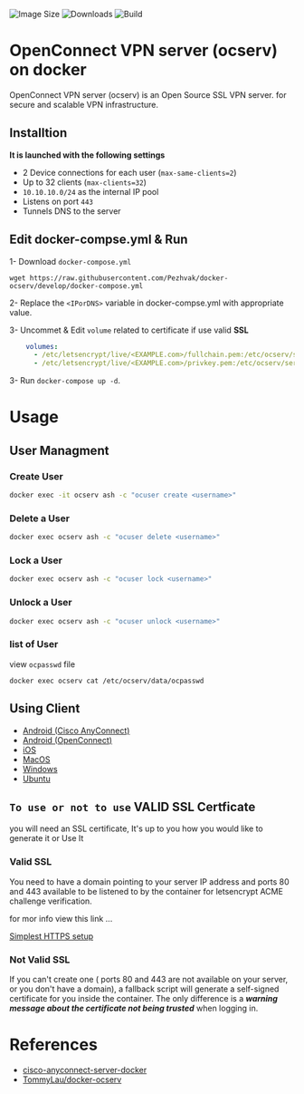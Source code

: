 ![Image Size](https://img.shields.io/docker/image-size/rezabeigi/ocserv)
![Downloads](https://img.shields.io/docker/pulls/rezabeigi/ocserv)
![Build](https://img.shields.io/docker/automated/rezabeigi/ocserv)

# OpenConnect VPN server (ocserv) on docker

OpenConnect VPN server (ocserv) is an Open Source SSL VPN server. for secure and scalable VPN infrastructure.


## Installtion

**It is launched with the following settings**

- 2 Device connections for each user (`max-same-clients=2`)
- Up to 32 clients (`max-clients=32`)
- `10.10.10.0/24` as the internal IP pool
- Listens on port `443`
- Tunnels DNS to the server



## Edit docker-compse.yml & Run
1- Download `docker-compose.yml`
   ```
   wget https://raw.githubusercontent.com/Pezhvak/docker-ocserv/develop/docker-compose.yml
   ```
2- Replace the `<IPorDNS>` variable in docker-compse.yml with appropriate value.

3- Uncommet & Edit `volume` related to certificate if use valid **SSL** 

```yml
    volumes:
      - /etc/letsencrypt/live/<EXAMPLE.com>/fullchain.pem:/etc/ocserv/server-cert.pem
      - /etc/letsencrypt/live/<EXAMPLE.com>/privkey.pem:/etc/ocserv/server-key.pem
```

3- Run `docker-compose up -d`.


# Usage

## User Managment
### Create User

```bash
docker exec -it ocserv ash -c "ocuser create <username>"
```

### Delete a User

```bash
docker exec ocserv ash -c "ocuser delete <username>"
```
### Lock a User

```bash
docker exec ocserv ash -c "ocuser lock <username>"
```
### Unlock a User

```bash
docker exec ocserv ash -c "ocuser unlock <username>"
```

### list of User 
view `ocpasswd` file

```
docker exec ocserv cat /etc/ocserv/data/ocpasswd
```


## Using Client

- [Android (Cisco AnyConnect)](https://play.google.com/store/apps/details?id=com.cisco.anyconnect.vpn.android.avf)
- [Android (OpenConnect)](https://play.google.com/store/apps/details?id=com.github.digitalsoftwaresolutions.openconnect)
- [iOS](https://apps.apple.com/us/app/cisco-anyconnect/id1135064690)
- [MacOS](https://www.cisco.com/c/en/us/support/docs/smb/routers/cisco-rv-series-small-business-routers/smb5642-install-cisco-anyconnect-secure-mobility-client-on-a-mac-com-rev1.html)
- [Windows](https://www.cisco.com/c/en/us/support/docs/smb/routers/cisco-rv-series-small-business-routers/smb5686-install-cisco-anyconnect-secure-mobility-client-on-a-windows.html)
- [Ubuntu](https://www.cisco.com/c/en/us/support/docs/smb/routers/cisco-rv-series-small-business-routers/Kmgmt-785-AnyConnect-Linux-Ubuntu.html)



## `To use or not to use` VALID SSL Certficate

you will need an SSL certificate, It's up to you how you would like to generate it or Use It


### Valid SSL

You need to have a domain pointing to your server IP address and ports 80 and 443 available to be listened to by the container for letsencrypt ACME challenge verification.

for mor info view this link ...

[Simplest HTTPS setup](https://leangaurav.medium.com/simplest-https-setup-nginx-reverse-proxy-letsencrypt-ssl-certificate-aws-cloud-docker-4b74569b3c61)


### Not Valid SSL

If you can't create one ( ports 80 and 443 are not available on your server, or you don't have a domain), a fallback script will generate a self-signed certificate for you inside the container. The only difference is a ***warning message about the certificate not being trusted*** when logging in.


# References

- [cisco-anyconnect-server-docker](https://github.com/soreana/cisco-anyconnect-server-docker)
- [TommyLau/docker-ocserv](https://github.com/TommyLau/docker-ocserv)
